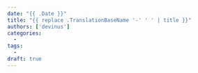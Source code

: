 ```yaml
---
date: "{{ .Date }}"
title: "{{ replace .TranslationBaseName '-' ' ' | title }}"
authors: ['devinus']
categories:
  -
tags:
  -
draft: true
---
```

